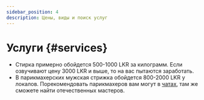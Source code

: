 ```yaml
---
sidebar_position: 4
description: Цены, виды и поиск услуг
---
```


# Услуги {#services}

- Стирка примерно обойдется 500-1000 LKR за килограмм. Если озвучивают цену 3000 LKR и выше, то на вас пытаются заработать.
- В парикмахерских мужская стрижка обойдется 800-2000 LKR у локалов. Порекомендовать парикмахеров вам могут в [чатах](../chats.md#chats), там же сможете найти отечественных мастеров.
